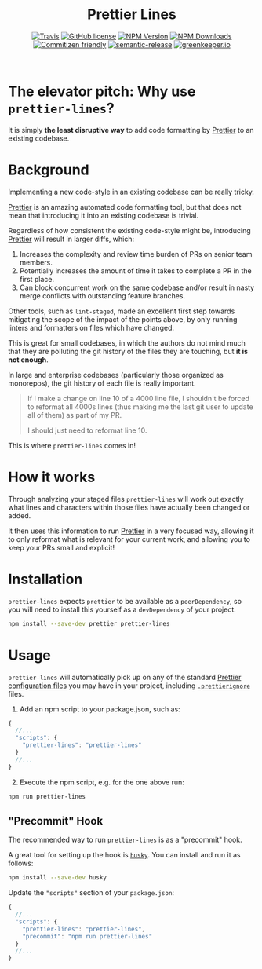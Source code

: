 <h1 align="center">Prettier Lines</h1>

<p align="center">
    <a href="https://travis-ci.org/JamesHenry/prettier-lines"><img src="https://img.shields.io/travis/JamesHenry/prettier-lines.svg?style=flat-square" alt="Travis"/></a>
    <a href="https://github.com/JamesHenry/prettier-lines/blob/master/LICENSE"><img src="https://img.shields.io/npm/l/prettier-lines.svg?style=flat-square" alt="GitHub license" /></a>
    <a href="https://www.npmjs.com/package/prettier-lines"><img src="https://img.shields.io/npm/v/prettier-lines.svg?style=flat-square" alt="NPM Version" /></a>
    <a href="https://www.npmjs.com/package/prettier-lines"><img src="https://img.shields.io/npm/dt/prettier-lines.svg?style=flat-square" alt="NPM Downloads" /></a>
    <a href="http://commitizen.github.io/cz-cli/"><img src="https://img.shields.io/badge/commitizen-friendly-brightgreen.svg" alt="Commitizen friendly" /></a>
    <a href="https://github.com/semantic-release/semantic-release"><img src="https://img.shields.io/badge/%20%20%F0%9F%93%A6%F0%9F%9A%80-semantic--release-e10079.svg?style=flat-square" alt="semantic-release" /></a>
    <a href="https://greenkeeper.io"><img src="https://badges.greenkeeper.io/JamesHenry/prettier-lines.svg?style=flat-square" alt="greenkeeper.io" /></a>
</p>

<br>

# The elevator pitch: Why use `prettier-lines`?

It is simply **the least disruptive way** to add code formatting by [Prettier](https://prettier.io) to an existing codebase.

# Background

Implementing a new code-style in an existing codebase can be really tricky.

[Prettier](https://prettier.io) is an amazing automated code formatting tool, but that does not mean that introducing it into an existing codebase is trivial.

Regardless of how consistent the existing code-style might be, introducing [Prettier](https://prettier.io) will result in larger diffs, which:

1. Increases the complexity and review time burden of PRs on senior team members.
2. Potentially increases the amount of time it takes to complete a PR in the first place.
3. Can block concurrent work on the same codebase and/or result in nasty merge conflicts with outstanding feature branches.

Other tools, such as `lint-staged`, made an excellent first step towards mitigating the scope of the impact of the points above, by only running linters and formatters on files which have changed.

This is great for small codebases, in which the authors do not mind much that they are polluting the git history of the files they are touching, but **it is not enough**.

In large and enterprise codebases (particularly those organized as monorepos), the git history of each file is really important.

> If I make a change on line 10 of a 4000 line file, I shouldn't be forced to reformat all 4000s lines (thus making me the last git user to update all of them) as part of my PR.
>
> I should just need to reformat line 10.

This is where `prettier-lines` comes in!

# How it works

Through analyzing your staged files `prettier-lines` will work out exactly what lines and characters within those files have actually been changed or added.

It then uses this information to run [Prettier](https://prettier.io) in a very focused way, allowing it to only reformat what is relevant for your current work, and allowing you to keep your PRs small and explicit!

# Installation

`prettier-lines` expects `prettier` to be available as a `peerDependency`, so you will need to install this yourself as a `devDependency` of your project.

```sh
npm install --save-dev prettier prettier-lines
```

# Usage

`prettier-lines` will automatically pick up on any of the standard [Prettier configuration files](https://prettier.io/docs/en/configuration) you may have in your project, including [`.prettierignore`](https://prettier.io/docs/en/ignore#ignoring-files) files.

1. Add an npm script to your package.json, such as:

```js
{
  //...
  "scripts": {
    "prettier-lines": "prettier-lines"
  }
  //...
}
```

2. Execute the npm script, e.g. for the one above run:

```sh
npm run prettier-lines
```

## "Precommit" Hook

The recommended way to run `prettier-lines` is as a "precommit" hook.

A great tool for setting up the hook is [`husky`](https://github.com/typicode/husky). You can install and run it as follows:

```sh
npm install --save-dev husky
```

Update the `"scripts"` section of your `package.json`:

```js
{
  //...
  "scripts": {
    "prettier-lines": "prettier-lines",
    "precommit": "npm run prettier-lines"
  }
  //...
}
```
